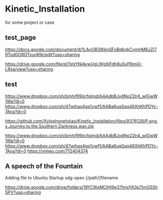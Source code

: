 # Kinetic_Installation

for some project or case

## test_page
https://docs.google.com/document/d/1LAoOB3IKknSFoBdknkCymHM6JZj79Tod0O8OTxunKtk/edit?usp=sharing

https://drive.google.com/file/d/1VgYNjAywUgLWgXIFdh6uSxP6mjG-LRxa/view?usp=sharing

## test
https://www.dropbox.com/sh/bmhif99iicfqimd/AAAdbBJydNo22lr4_wIGwW1Wa?dl=0
https://www.dropbox.com/sh/47wihas4gp1ywf1/AABa6uqSqq46XhKhPDYc-7Ana?dl=0


https://github.com/Xylophonehsiao/Kinetic_Installation/files/9376128/P.eng.s.Journey.to.the.Southern.Darkness.wav.zip


https://www.dropbox.com/sh/bmhif99iicfqimd/AAAdbBJydNo22lr4_wIGwW1Wa?dl=0
https://www.dropbox.com/sh/47wihas4gp1ywf1/AABa6uqSqq46XhKhPDYc-7Ana?dl=0
https://vimeo.com/712404374

## A speech of the Fountain
Adding file to Ubuntu Startup 
  xdg-open [/path/]filename

https://drive.google.com/drive/folders/19YC9lxMCIHl9e37ImsYA3p7ImG5ShSPV?usp=sharing
